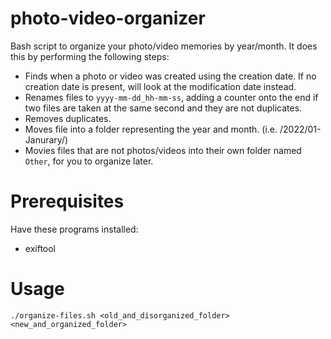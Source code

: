 # photo-video-organizer
Bash script to organize your photo/video memories by year/month. It does this by performing the following steps:
* Finds when a photo or video was created using the creation date. If no creation date is present, will look at the modification date instead.
* Renames files to `yyyy-mm-dd_hh-mm-ss`, adding a counter onto the end if two files are taken at the same second and they are not duplicates.
* Removes duplicates.
* Moves file into a folder representing the year and month. (i.e. /2022/01-Janurary/)
* Movies files that are not photos/videos into their own folder named `Other`, for you to organize later.

# Prerequisites
Have these programs installed:
* exiftool

# Usage
`./organize-files.sh <old_and_disorganized_folder> <new_and_organized_folder>` 
